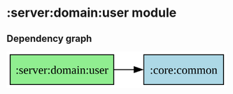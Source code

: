 ﻿# :server:domain:user module
## Dependency graph
![:server:domain:user](../../../docs/images/graphs/dep_graph__server_domain_user.svg)

